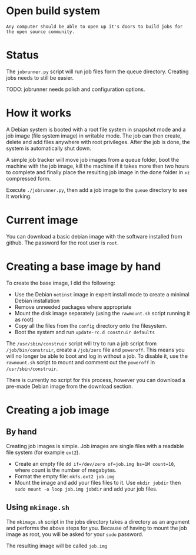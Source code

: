 Open build system
=================

    Any computer should be able to open up it's doors to build jobs for the open source community.

Status
=======
The `jobrunner.py` script will run job files form the queue directory. Creating jobs needs to still be easier.

TODO: jobrunner needs polish and configuration options.

How it works
============
A Debian system is booted with a root file system in snapshot mode and a job image (file system image) in writable mode. The job can then create, delete and add files anywhere with root privileges. After the job is done, the system is automatically shut down.

A simple job tracker will move job images from a queue folder, boot the machine with the job image, kill the machine if it takes more then two hours to complete and finally place the resulting job image in the done folder in `xz` compressed form.

Execute `./jobrunner.py`, then add a job image to the `queue` directory to see it working.


Current image
=============
You can download a basic debian image with the software installed from github. The password for the root user is `root`.




Creating a base image by hand
=============================
To create the base image, I did the following:

 - Use the Debian `netinst` image in expert install mode to create a minimal Debian installation
 - Remove unneeded packages where appropriate
 - Mount the disk image separately (using the `rawmount.sh` script running it as root)
 - Copy all the files from the `config` directory onto the filesystem.
 - Boot the system and run `update-rc.d construir defaults`

The `/usr/sbin/construir` script will try to run a job script from `/job/bin/construir`,
create a `/job/zero` file and `poweroff`.
This means you will no longer be able to boot and log in without a job. 
To disable it, use the `rawmount.sh` script to mount and comment out
the `poweroff` in `/usr/sbin/construir`. 

There is currently no script for this process, however you can download a pre-made Debian image from the download section.

Creating a job image
====================
By hand
-------
Creating job images is simple. Job images are single files with a readable file system (for example `ext2`).

 - Create an empty file `dd if=/dev/zero of=job.img bs=1M count=10`, where count is the number of megabytes.
 - Format the empty file: `mkfs.ext2 job.img`
 - Mount the image and add your files files to it. Use `mkdir jobdir` then `sudo mount -o loop job.img jobdir` and add your job files.

Using `mkimage.sh`
------------------
The `mkimage.sh` script in the jobs directory takes a directory as an argument and performs the above steps for you. Because of having to mount the job image as root, you will be asked for your `sudo` password.

The resulting image will be called `job.img`


